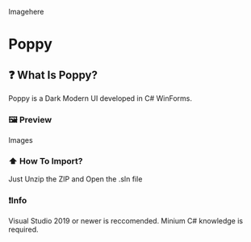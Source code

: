 Imagehere
# Poppy

## ❓ What Is Poppy?
Poppy is a Dark Modern UI developed in C# WinForms. 

### 🖼️ Preview
Images

### ⬆️ How To Import?
Just Unzip the ZIP and Open the .sln file

### ❗Info
Visual Studio 2019 or newer is reccomended.
Minium C# knowledge is required.

